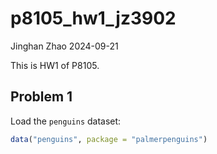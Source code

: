 p8105_hw1_jz3902
================
Jinghan Zhao
2024-09-21

This is HW1 of P8105.

## Problem 1

Load the `penguins` dataset:

``` r
data("penguins", package = "palmerpenguins")
```
